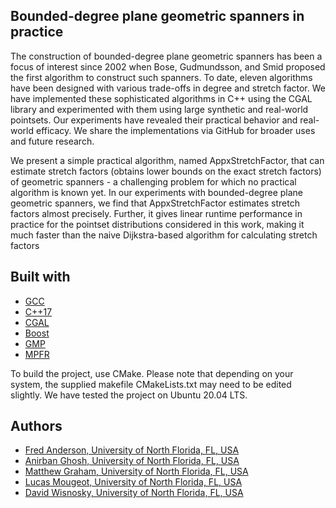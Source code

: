 ## Bounded-degree plane geometric spanners in practice

The construction of bounded-degree plane geometric spanners has been a focus of interest  since 2002 when Bose, Gudmundsson, and Smid proposed the first algorithm to construct such spanners. To date, eleven algorithms have been designed with various trade-offs in degree and stretch factor. We have implemented these sophisticated algorithms in C++ using the CGAL library and experimented with them using large synthetic and real-world pointsets. Our  experiments  have revealed their practical behavior and real-world efficacy. We share the implementations via GitHub for broader uses and future research.

We present a simple practical algorithm, named AppxStretchFactor, that can estimate  stretch factors (obtains  lower bounds on the exact stretch factors) of geometric spanners - a challenging problem for which no practical algorithm is known yet. In our experiments with bounded-degree plane geometric spanners, we find that AppxStretchFactor estimates stretch factors almost precisely. Further, it gives linear runtime performance in practice for the pointset distributions considered in this work, making it much faster than the naive Dijkstra-based algorithm for calculating stretch factors

## Built with

* [GCC](https://gcc.gnu.org/)
* [C++17](https://en.cppreference.com/w/cpp/17)
* [CGAL](https://www.cgal.org/)
* [Boost](https://www.boost.org/)
* [GMP](https://gmplib.org/)
* [MPFR](https://www.mpfr.org/)

To build the project, use CMake. Please note that depending on your system, the supplied makefile CMakeLists.txt may need to be edited slightly. We have tested the project on Ubuntu 20.04 LTS. 

## Authors

* [Fred Anderson, University of North Florida, FL, USA](https://github.com/TheDKG)
* [Anirban Ghosh, University of North Florida, FL, USA](https://github.com/ghoshanirban)
* [Matthew Graham, University of North Florida, FL, USA](https://github.com/mgatc)
* [Lucas Mougeot, University of North Florida, FL, USA](https://github.com/lucasfuturist)
* [David Wisnosky, University of North Florida, FL, USA](https://github.com/Wisno33)
